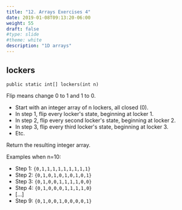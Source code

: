 ```yaml
---
title: "12. Arrays Exercises 4"
date: 2019-01-08T09:13:20-06:00
weight: 55
draft: false
#type: slide
#theme: white
description: "1D arrays"
---
```


## lockers

`public static int[] lockers(int n)`

Flip means change 0 to 1 and 1 to 0.

* Start with an integer array of n lockers, all closed (0).
* In step 1, flip every locker's state, beginning at locker 1.
* In step 2, flip every second locker's state, beginning at locker 2.
* In step 3, flip every third locker's state, beginning at locker 3.
* Etc.

Return the resulting integer array.


Examples when n=10:

* Step 1: `{0,1,1,1,1,1,1,1,1,1}`
* Step 2: `{0,1,0,1,0,1,0,1,0,1}`
* Step 3: `{0,1,0,0,1,1,1,1,0,0}`
* Step 4: `{0,1,0,0,0,1,1,1,1,0}`
* [...]
* Step 9: `{0,1,0,0,1,0,0,0,0,1}`
